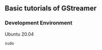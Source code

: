 ## Basic tutorials of GStreamer

### Development Environment
Ubuntu 20.04
 
```
sudo 
```

```

```
